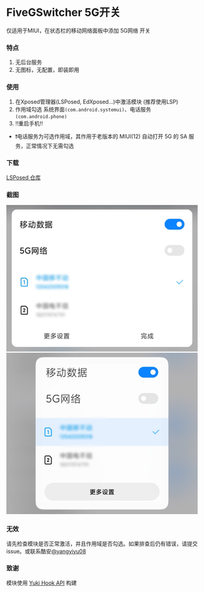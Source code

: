 # FiveGSwitcher 5G开关
仅适用于MIUI，在状态栏的移动网络面板中添加 5G网络 开关

### 特点
1. 无后台服务
2. 无图标，无配置，即装即用

### 使用
1. 在Xposed管理器(LSPosed, EdXposed...)中激活模块 (推荐使用LSP)
2. 作用域勾选 系统界面`(com.android.systemui)`、电话服务`(com.android.phone)`
3. !!重启手机!!
+ ❗电话服务为可选作用域，其作用于老版本的 MIUI(12) 自动打开 5G 的 SA 服务，正常情况下无需勾选

### 下载
[LSPosed 仓库](https://github.com/Xposed-Modules-Repo/com.qingyu.mi5g/releases)

### 截图
![MIUI旧版控制中心](https://raw.githubusercontent.com/Xposed-Modules-Repo/com.qingyu.mi5g/main/imgs/miui_qs.jpg)
![MIUI新版控制中心](https://raw.githubusercontent.com/Xposed-Modules-Repo/com.qingyu.mi5g/main/imgs/miui_cc.jpg)

### 无效
请先检查模块是否正常激活，并且作用域是否勾选。如果排查后仍有错误，请提交issue。或联系酷安[@yangyiyu08](http://www.coolapk.com/u/1188320)

### 致谢
模块使用 [Yuki Hook API](https://github.com/fankes/YukiHookAPI) 构建

